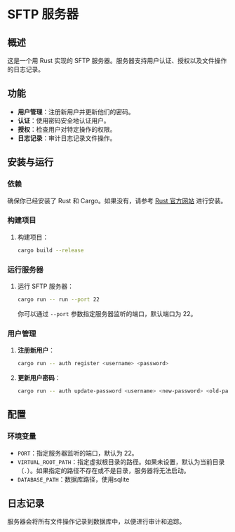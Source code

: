 # SFTP 服务器

## 概述

这是一个用 Rust 实现的 SFTP 服务器。服务器支持用户认证、授权以及文件操作的日志记录。

## 功能

- **用户管理**：注册新用户并更新他们的密码。
- **认证**：使用密码安全地认证用户。
- **授权**：检查用户对特定操作的权限。
- **日志记录**：审计日志记录文件操作。

## 安装与运行

### 依赖

确保你已经安装了 Rust 和 Cargo。如果没有，请参考 [Rust 官方网站](https://www.rust-lang.org/) 进行安装。

### 构建项目

1. 构建项目：
   ```bash
   cargo build --release
   ```

### 运行服务器

1. 运行 SFTP 服务器：
   ```bash
   cargo run -- run --port 22
   ```
   你可以通过 `--port` 参数指定服务器监听的端口，默认端口为 22。

### 用户管理

1. **注册新用户**：
   ```bash
   cargo run -- auth register <username> <password>
   ```

2. **更新用户密码**：
   ```bash
   cargo run -- auth update-password <username> <new-password> <old-password>
   ```

## 配置

### 环境变量

- `PORT`：指定服务器监听的端口，默认为 22。
- `VIRTUAL_ROOT_PATH`：指定虚拟根目录的路径。如果未设置，默认为当前目录（`.`）。如果指定的路径不存在或不是目录，服务器将无法启动。
- `DATABASE_PATH`：数据库路径，使用sqlite
## 日志记录

服务器会将所有文件操作记录到数据库中，以便进行审计和追踪。